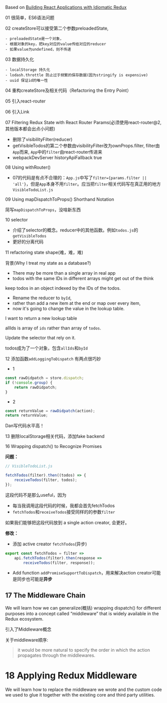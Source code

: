 
Based on [Building React Applications with Idiomatic Redux](https://egghead.io/courses/building-react-applications-with-idiomatic-redux)

01 很简单，ES6语法问题

02 createStore可以接受第二个参数preloadedState, 

    - preloadedState是一个对象，
    - 根据对象的key，把key对应的value传给对应的reducer
    - 如果value为undefined，则不传递
03 数据持久化

    - localStorage 持久化 
    - lodash.throttle 防止过于频繁的保存数据(因为stringify is expensive)
    - uuid 保证id的唯一性
   

04 重构createStore及相关代码（Refactoring the Entry Point）

05 引入react-router

06 引入Link

07 Filtering Redux State with React Router Params(必须使用react-router@2,其他版本都会出点小问题)

- 删除了visibilityFilter(reducer)
- getVisibleTodos的第二个参数由visibilityFilter改为ownProps.filter, filter由`App`而来, `App`中的`filter`由react-router传进来
- webpackDevServer historyApiFallback true

08 Using withRouter()

- 07的代码是有点不合理的：`App.js`中写了`filter={params.filter || 'all'}`，但是`App`本身不用`filter`。应当把`filter`相关代码写在真正用的地方`VisibleTodoList.js`

09 Using mapDispatchToProps() Shorthand Notation

简写`mapDispatchToProps`，没啥新东西

10 selector

- 介绍了selector的概念。reducer中的其他函数。例如`todos.js`的`getVisibleTodos`
- 更好的分离代码

11 refactoring state shape(难，难，难)

背景(Why I treat my state as a database?)
- There may be more than a single array in real app
- todos with the same IDs in different arrays might get out of the think

keep todos in an object indexed by the IDs of the todos.

- Rename the reducer to `byId`,
- rather than add a new item at the end or map over every item,
- now it's going to change the value in the lookup table.

I want to return a new lookup table  


allIds is array of `ids` rather than array of `todos`.

Update the selector that rely on it.

todos成为了一个对象，包含`allIds`和`byId`

12 添加函数`addLoggingToDispatch`
有两点很巧妙
- 1
```javascript
const rawDidpatch = store.dispatch;
if (!console.group) {
    return rawDidpatch;
}
```
- 2
```javascript
const returnValue = rawDidpatch(action);
return returnValue;
```
Dan写代码水平高！

13 删除localStorage相关代码，添加fake backend


16 Wrapping dispatch() to Recognize Promises

**问题：**

```javascript
// VisibleTodoList.js

fetchTodos(filter).then((todos) => {
    receiveTodos(filter, todos);
});
```
这段代码不是那么useful，因为
- 每当我调用这段代码的时候，我都会首先fetchTodos
- `fetchTodos`和`receiveTodos`接受同样的的参数`filter`

如果我们能够把这段代码放到 a single action creator, 会更好。

**修改：**
- 添加 active creator `fetchTodos`(异步)
```javascript
export const fetchTodos = filter =>
    api.fetchTodos(filter).then(response =>
        receiveTodos(filter, response));
```
- Add function `addPromiseSupportToDispatch`，用来解决action creator可能是同步也可能是**异步**

## 17 The Middleware Chain

We will learn how we can generalize(概括) wrapping dispatch() for different purposes into a concept called “middleware” that is widely available in the Redux ecosystem.

引入了Middleware概念

关于middleware顺序:
> it would be more natural to specify the order in which the action propagates through the middlewares.

# 18 Applying Redux Middleware

We will learn how to replace the middleware we wrote and the custom code we used to glue it together with the existing core and third party utilities.

